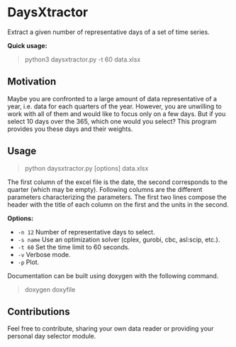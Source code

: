 DaysXtractor
=============
Extract a given number of representative days of a set of time series.

**Quick usage:**
> python3 daysxtractor.py -t 60 data.xlsx

Motivation
----------
Maybe you are confronted to a large amount of data representative of a year, i.e. data for each quarters of the year. However, you are unwilling to work with all of them and would like to focus only on a few days. But if you select 10 days over the 365, which one would you select? This program provides you these days and their weights. 

Usage
--------
> python daysxtractor.py [options] data.xlsx

The first column of the excel file is the date, the second corresponds to the quarter (which may be empty).
Following columns are the different parameters characterizing the parameters.
The first two lines compose the header with the title of each column on the first and the units in the second.

**Options:**
- `-n 12`		Number of representative days to select.
- `-s name`		Use an optimization solver (cplex, gurobi, cbc, asl:scip, etc.).
- `-t 60`		Set the time limit to 60 seconds.
- `-v`			Verbose mode.
- `-p`			Plot.


Documentation can be built using doxygen with the following command.
> doxygen doxyfile

Contributions
-------------
Feel free to contribute, sharing your own data reader or providing your personal day selector module.
